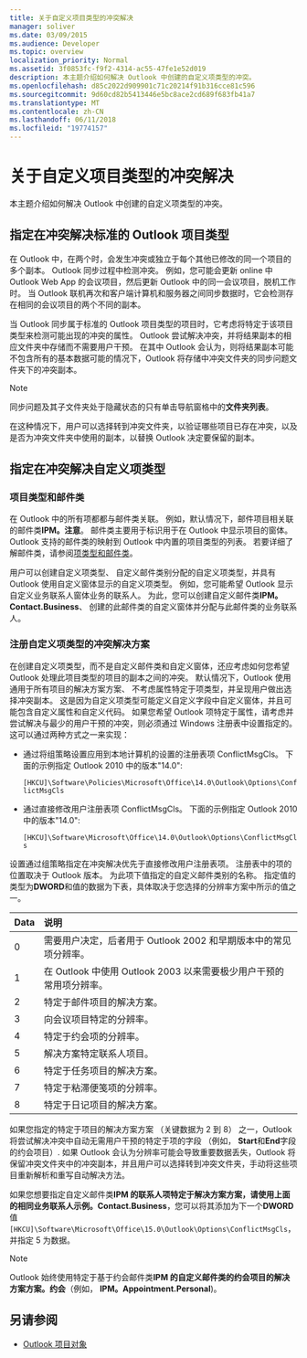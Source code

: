 ```yaml
---
title: 关于自定义项目类型的冲突解决
manager: soliver
ms.date: 03/09/2015
ms.audience: Developer
ms.topic: overview
localization_priority: Normal
ms.assetid: 3f0853fc-f9f2-4314-ac55-47fe1e52d019
description: 本主题介绍如何解决 Outlook 中创建的自定义项类型的冲突。
ms.openlocfilehash: d85c2022d909901c71c20214f91b316cce81c596
ms.sourcegitcommit: 9d60cd82b5413446e5bc8ace2cd689f683fb41a7
ms.translationtype: MT
ms.contentlocale: zh-CN
ms.lasthandoff: 06/11/2018
ms.locfileid: "19774157"
---
```

# <a name="about-conflict-resolution-for-custom-item-types"></a>关于自定义项目类型的冲突解决

本主题介绍如何解决 Outlook 中创建的自定义项类型的冲突。
  
## <a name="conflict-resolution-for-standard-outlook-item-types"></a>指定在冲突解决标准的 Outlook 项目类型

在 Outlook 中，在两个时，会发生冲突或独立于每个其他已修改的同一个项目的多个副本。 Outlook 同步过程中检测冲突。 例如，您可能会更新 online 中 Outlook Web App 的会议项目，然后更新 Outlook 中的同一会议项目，脱机工作时。 当 Outlook 联机再次和客户端计算机和服务器之间同步数据时，它会检测存在相同的会议项目的两个不同的副本。
  
当 Outlook 同步属于标准的 Outlook 项目类型的项目时，它考虑将特定于该项目类型来检测可能出现的冲突的属性。 Outlook 尝试解决冲突，并将结果副本的相应文件夹中存储而不需要用户干预。 在其中 Outlook 会认为，则将结果副本可能不包含所有的基本数据可能的情况下，Outlook 将存储中冲突文件夹的同步问题文件夹下的冲突副本。 
  
> [!NOTE]
> 同步问题及其子文件夹处于隐藏状态的只有单击导航窗格中的**文件夹列表**。 
  
在这种情况下，用户可以选择转到冲突文件夹，以验证哪些项目已存在冲突，以及是否为冲突文件夹中使用的副本，以替换 Outlook 决定要保留的副本。
  
## <a name="conflict-resolution-for-custom-item-types"></a>指定在冲突解决自定义项类型

### <a name="item-types-and-message-classes"></a>项目类型和邮件类
  
在 Outlook 中的所有项都都与邮件类关联。 例如，默认情况下，邮件项目相关联的邮件类**IPM。注意**。 邮件类主要用于标识用于在 Outlook 中显示项目的窗体。 Outlook 支持的邮件类的映射到 Outlook 中内置的项目类型的列表。 若要详细了解邮件类，请参阅[项类型和邮件类](http://msdn.microsoft.com/library/15b709cc-7486-b6c7-88a3-4a4d8e0ab292%28Office.15%29.aspx)。 
  
用户可以创建自定义项类型、 自定义邮件类别分配的自定义项类型，并具有 Outlook 使用自定义窗体显示的自定义项类型。 例如，您可能希望 Outlook 显示自定义业务联系人窗体业务的联系人。 为此，您可以创建自定义邮件类**IPM。Contact.Business**、 创建的此邮件类的自定义窗体并分配与此邮件类的业务联系人。 
  
### <a name="registering-a-conflict-resolution-scheme-for-custom-item-types"></a>注册自定义项类型的冲突解决方案
  
在创建自定义项类型，而不是自定义邮件类和自定义窗体，还应考虑如何您希望 Outlook 处理此项目类型的项目的副本之间的冲突。 默认情况下，Outlook 使用通用于所有项目的解决方案方案、 不考虑属性特定于项类型，并呈现用户做出选择冲突副本。 这是因为自定义项类型可能定义自定义字段中自定义窗体，并且可能包含自定义属性和自定义代码。 如果您希望 Outlook 项特定于属性，请考虑并尝试解决与最少的用户干预的冲突，则必须通过 Windows 注册表中设置指定的。 这可以通过两种方式之一来实现： 
  
- 通过将组策略设置应用到本地计算机的设置的注册表项 ConflictMsgCls。 下面的示例指定 Outlook 2010 中的版本"14.0": 
  
   `[HKCU]\Software\Policies\Microsoft\Office\14.0\Outlook\Options\ConflictMsgCls`
    
- 通过直接修改用户注册表项 ConflictMsgCls。 下面的示例指定 Outlook 2010 中的版本"14.0": 
  
   `[HKCU]\Software\Microsoft\Office\14.0\Outlook\Options\ConflictMsgCls`
    
设置通过组策略指定在冲突解决优先于直接修改用户注册表项。 注册表中的项的位置取决于 Outlook 版本。 为此项下值指定的自定义邮件类别的名称。 指定值的类型为**DWORD**和值的数据为下表，具体取决于您选择的分辨率方案中所示的值之一。 
  
|Data  | 说明  |
|:-----|:-----|
|0  <br/> |需要用户决定，后者用于 Outlook 2002 和早期版本中的常见项分辨率。  <br/> |
|1  <br/> |在 Outlook 中使用 Outlook 2003 以来需要极少用户干预的常用项分辨率。  <br/> |
|2  <br/> |特定于邮件项目的解决方案。  <br/> |
|3  <br/> |向会议项目特定的分辨率。  <br/> |
|4  <br/> |特定于约会项的分辨率。  <br/> |
|5  <br/> |解决方案特定联系人项目。  <br/> |
|6  <br/> |特定于任务项目的解决方案。  <br/> |
|7  <br/> |特定于粘滞便笺项的分辨率。  <br/> |
|8  <br/> |特定于日记项目的解决方案。  <br/> |
   
如果您指定的特定于项目的解决方案方案 （关键数据为 2 到 8） 之一，Outlook 将尝试解决冲突中自动无需用户干预的特定于项的字段 （例如， **Start**和**End**字段的约会项目）. 如果 Outlook 会认为分辨率可能会导致重要数据丢失，Outlook 将保留冲突文件夹中的冲突副本，并且用户可以选择转到冲突文件夹，手动将这些项目重新解析和重写自动解决方法。 
  
如果您想要指定自定义邮件类**IPM 的联系人项特定于解决方案方案，请使用上面的相同业务联系人示例。Contact.Business**，您可以将其添加为下一个**DWORD**值`[HKCU]\Software\Microsoft\Office\15.0\Outlook\Options\ConflictMsgCls`，并指定 5 为数据。 
  
> [!NOTE]
> Outlook 始终使用特定于基于约会邮件类**IPM 的自定义邮件类的约会项目的解决方案方案。约会**（例如， **IPM。Appointment.Personal**)。 
  
## <a name="see-also"></a>另请参阅

- [Outlook 项目对象](http://msdn.microsoft.com/library/6ea4babf-facf-4018-ef5a-4a484e55153a%28Office.15%29.aspx)

